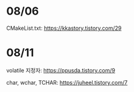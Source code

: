 # 08/06

CMakeList.txt: https://kkastory.tistory.com/29

# 08/11

volatile 지정자: https://ppusda.tistory.com/9

char, wchar, TCHAR: https://juheel.tistory.com/7
